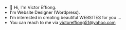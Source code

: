- 👋 Hi, I’m Victor Effiong.
- I'm Website Designer (Wordpress).
- I’m interested in creating beautiful WEBSITES for you ...
- You can reach to me via victoreffiong51@yahoo.com

<!---
Victory800/Victory800 is a ✨ special ✨ repository because its `README.md` (this file) appears on your GitHub profile.
You can click the Preview link to take a look at your changes.
--->
